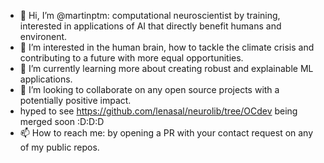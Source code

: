 - 👋 Hi, I’m @martinptm: computational neuroscientist by training, interested in applications of AI that directly benefit humans and environent.
- 👀 I’m interested in the human brain, how to tackle the climate crisis and contributing to a future with more equal opportunities.
- 🌱 I’m currently learning more about creating robust and explainable ML applications.
- 💞️ I’m looking to collaborate on any open source projects with a potentially positive impact.
- hyped to see https://github.com/lenasal/neurolib/tree/OCdev being merged soon :D:D:D
- 📫 How to reach me: by opening a PR with your contact request on any of my public repos.

<!---
martinptm/martinptm is a ✨ special ✨ repository because its `README.md` (this file) appears on your GitHub profile.
You can click the Preview link to take a look at your changes.
--->
